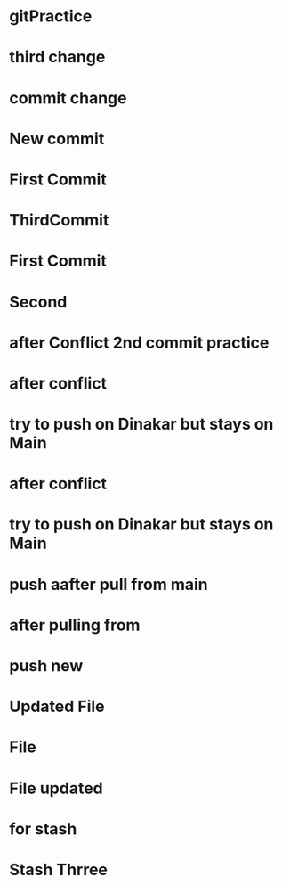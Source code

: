 # gitPractice


# third change

# commit change 


# New commit


# First Commit

# ThirdCommit

# First Commit

# Second

# after Conflict 2nd commit practice

# after conflict

# try to push on Dinakar  but stays on Main

# after conflict

# try to push on Dinakar  but stays on Main
# push aafter pull from main

# after pulling from

# push new 

# Updated File

# File

# File updated

# for stash

# Stash Thrree
